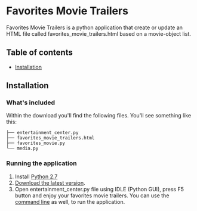 # Favorites Movie Trailers

Favorites Movie Trailers is a python application that create or update an HTML file called favorites_movie_trailers.html based on a movie-object list.

## Table of contents

- [Installation](#installation)

## Installation

### What's included

Within the download you'll find the following files. You'll see something like this:

```
├── entertainment_center.py
├── favorites_movie_trailers.html
├── favorites_movie.py
└── media.py
```

### Running the application

1. Install [Python 2.7](https://docs.python.org/2/using/index.html)
2. [Download the latest version](https://github.com/jlulloav/favorites_movie_trailers/archive/master.zip).
3. Open entertainment_center.py file using IDLE (Python GUI), press F5 button and enjoy your favorites movie trailers. You can use the [command line](https://docs.python.org/2/using/cmdline.html#command-line) as well, to run the application.